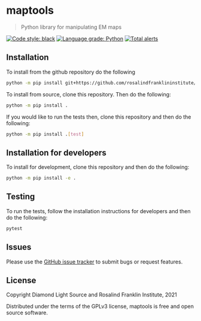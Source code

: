# maptools
> Python library for manipulating EM maps

[![Code style: black](https://img.shields.io/badge/code%20style-black-000000.svg)](https://github.com/psf/black)
[![Language grade: Python](https://img.shields.io/lgtm/grade/python/g/rosalindfranklininstitute/maptools.svg?logo=lgtm&logoWidth=18)](https://lgtm.com/projects/g/rosalindfranklininstitute/maptools/context:python)
[![Total alerts](https://img.shields.io/lgtm/alerts/g/rosalindfranklininstitute/maptools.svg?logo=lgtm&logoWidth=18)](https://lgtm.com/projects/g/rosalindfranklininstitute/maptools/alerts/)

## Installation

To install from the github repository do the following

```sh
python -m pip install git+https://github.com/rosalindfranklininstitute/maptools.git@master#egg=maptools
```

To install from source, clone this repository. Then do the following:

```sh
python -m pip install .
```

If you would like to run the tests then, clone this repository and then do the following:

```sh
python -m pip install .[test]
```

## Installation for developers

To install for development, clone this repository and then do the following:

```sh
python -m pip install -e .
```

## Testing

To run the tests, follow the installation instructions for developers and then do the following:

```sh
pytest
```

## Issues

Please use the [GitHub issue tracker](https://github.com/rosalindfranklininstitute/maptools/issues) to submit bugs or request features.

## License

Copyright Diamond Light Source and Rosalind Franklin Institute, 2021

Distributed under the terms of the GPLv3 license, maptools is free and open source software.

